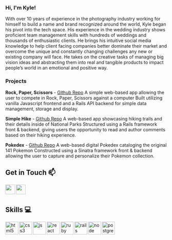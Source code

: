 ### Hi, I'm Kyle!

With over 10 years of experience in the photography industry working for himself to build a name and brand recognized around the world, Kyle began his pivot into the tech space. His experience in the wedding industry shows proficient team management skills with hundreds of weddings and thousands of enthusiastic clients. He brings his intuitive social media knowledge to help client facing companies better dominate their market and overcome the unique and constantly changing challenges any new or existing company will face. He takes on the creative tasks of managing big vision ideas and abstracting them into real and tangible products to impact people’s world in an emotional and positive way. 

### Projects

**Rock, Paper, Scissors** - [Github Repo](https://github.com/microjupiter/rock_paper_scissors)
A simple web-based app allowing the user to compete in Rock, Paper, Scissors against a computer 
Built utilizing vanilla Javascript frontend and a Rails API backend for simple data management, storage and display.

**Simple Hike** - [Github Repo](https://github.com/microjupiter/simplehike)
A web-based app showcasing hiking trails and their details inside of National Parks 
Structured using a Rails framework front & backend, giving users the opportunity to read and author comments based on their hiking experience.

**Pokedex** - [Github Repo](https://github.com/microjupiter/pokedex)
A web-based digital Pokedex cataloging the original 141 Pokemon
Constructed using a Sinatra framework front & backend allowing the user to capture and personalize their Pokemon collection.
## Get in Touch :mailbox:

<p>
  <a href="https://www.linkedin.com/in/kylecwilson90/" target="blank"><img align="left" src="https://cdn.jsdelivr.net/npm/simple-icons@3.0.1/icons/linkedin.svg" height="30" width="30" /></a>
  <a href="https://benthedunn.medium.com/" target="blank"><img align="left" src="https://cdn.jsdelivr.net/npm/simple-icons@3.0.1/icons/medium.svg"  height="30" width="30" /></a>
 </p>
 
 <br />
 &emsp;
 
## Skills :computer:

<p align="left">
  <img src="https://icongr.am/devicon/html5-plain.svg?size=128&color=currentColor" alt="html5" align="left" width="40" height="40"/>
  <img src="https://icongr.am/devicon/css3-plain.svg?size=128&color=currentColor" alt="css3" align="left" width="40" height="40"/>
  <img src="https://icongr.am/devicon/javascript-plain.svg?size=128&color=currentColor" alt="js" align="left" width="40" height="40"/>
  <img src="https://i.imgur.com/rTNkWSQ.png" alt="react" align="left" width="40" height="40"/>
  <img src="https://icongr.am/devicon/ruby-plain.svg?size=128&color=currentColor" alt="ruby" align="left" width="40" height="40"/>
  <img src="https://icongr.am/devicon/rails-plain-wordmark.svg?size=128&color=currentColor" alt="rails" align="left" width="40" height="40"/>
  <img src="https://icongr.am/devicon/nodejs-plain-wordmark.svg?size=128&color=currentColor" alt="node" align="left" width="40" height="40"/>
  <img src="https://icongr.am/devicon/postgresql-plain.svg?size=128&color=currentColor" alt="postgres" align="left" width="40" height="40"/>
</p>

<br />
&emsp;
